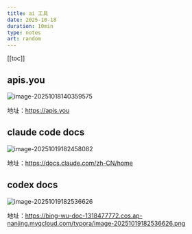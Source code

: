 ```yaml
---
title: ai 工具
date: 2025-10-18
duration: 10min
type: notes
art: random
---
```


[[toc]]

## apis.you

![image-20251018140359575](https://bing-wu-doc-1318477772.cos.ap-nanjing.myqcloud.com/typora/image-20251018140359575.png)

地址：https://apis.you

## claude code docs

![image-20251019182458082](https://bing-wu-doc-1318477772.cos.ap-nanjing.myqcloud.com/typora/image-20251019182458082.png)

地址：https://docs.claude.com/zh-CN/home

## codex docs

![image-20251019182536626](https://bing-wu-doc-1318477772.cos.ap-nanjing.myqcloud.com/typora/image-20251019182536626.png)

地址：https://bing-wu-doc-1318477772.cos.ap-nanjing.myqcloud.com/typora/image-20251019182536626.png

